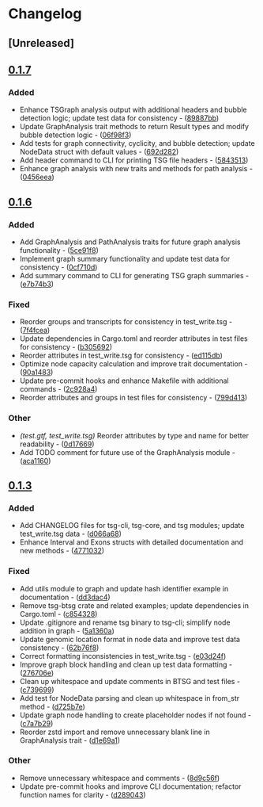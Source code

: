 # Changelog

## [Unreleased]

## [0.1.7](https://github.com/TSGECO/tsg/compare/tsg-core-v0.1.6...tsg-core-v0.1.7)

### Added


- Enhance TSGraph analysis output with additional headers and bubble detection logic; update test data for consistency - ([89887bb](https://github.com/TSGECO/tsg/commit/89887bb5d8c963661ab8d0b2bfe53808f7edb38c))
- Update GraphAnalysis trait methods to return Result types and modify bubble detection logic - ([06f98f3](https://github.com/TSGECO/tsg/commit/06f98f355a4629a457a544705253b0433929be25))
- Add tests for graph connectivity, cyclicity, and bubble detection; update NodeData struct with default values - ([692d282](https://github.com/TSGECO/tsg/commit/692d2829eca470c73ed896cda9c408987ef5255a))
- Add header command to CLI for printing TSG file headers - ([5843513](https://github.com/TSGECO/tsg/commit/58435131a0e02d9204c88621629dedbe224adbff))
- Enhance graph analysis with new traits and methods for path analysis - ([0456eea](https://github.com/TSGECO/tsg/commit/0456eeabcc2600d08c567011bd69ba57921ad90a))


## [0.1.6](https://github.com/cauliyang/tsg/compare/tsg-core-v0.1.5...tsg-core-v0.1.6)

### Added


- Add GraphAnalysis and PathAnalysis traits for future graph analysis functionality - ([5ce91f8](https://github.com/cauliyang/tsg/commit/5ce91f810c21e656bb39cda48e6955e277e72f38))
- Implement graph summary functionality and update test data for consistency - ([0cf710d](https://github.com/cauliyang/tsg/commit/0cf710d355384c289340e6e13110c355d7b0812c))
- Add summary command to CLI for generating TSG graph summaries - ([e7b74b3](https://github.com/cauliyang/tsg/commit/e7b74b3adac59169b6e4abda48459d00cd29245d))

### Fixed


- Reorder groups and transcripts for consistency in test_write.tsg - ([7f4fcea](https://github.com/cauliyang/tsg/commit/7f4fcea167753b21abad3e8d30888c230c5935d5))
- Update dependencies in Cargo.toml and reorder attributes in test files for consistency - ([b305692](https://github.com/cauliyang/tsg/commit/b30569254289c2f0bd895bd3760900c3f71851fe))
- Reorder attributes in test_write.tsg for consistency - ([ed115db](https://github.com/cauliyang/tsg/commit/ed115dbb74756e9156a9946ee170ac9d0a827f57))
- Optimize node capacity calculation and improve trait documentation - ([90a1483](https://github.com/cauliyang/tsg/commit/90a148383fb2ed324e99c00d9f7ae038f1c37cb7))
- Update pre-commit hooks and enhance Makefile with additional commands - ([2c928a4](https://github.com/cauliyang/tsg/commit/2c928a470bd1c1913fa46c7a58d0bdcddd2a3232))
- Reorder attributes and groups in test files for consistency - ([799d413](https://github.com/cauliyang/tsg/commit/799d413b37dd7af2739ba4ddba2a3eacda2ba4a2))

### Other


- *(test.gtf, test_write.tsg)* Reorder attributes by type and name for better readability - ([0d17669](https://github.com/cauliyang/tsg/commit/0d176694be091a4e0402f5dc93fb968afdb4141f))
- Add TODO comment for future use of the GraphAnalysis module - ([aca1160](https://github.com/cauliyang/tsg/commit/aca1160360fce61c1ba15566da6a2a1dfec6e90d))


## [0.1.3](https://github.com/cauliyang/tsg/compare/tsg-core-v0.1.2...tsg-core-v0.1.3)

### Added


- Add CHANGELOG files for tsg-cli, tsg-core, and tsg modules; update test_write.tsg data - ([d066a68](https://github.com/cauliyang/tsg/commit/d066a68abd045fc6560ba4a631e898610ec30728))
- Enhance Interval and Exons structs with detailed documentation and new methods - ([4771032](https://github.com/cauliyang/tsg/commit/477103247dca208ebcf47a26db379e86bedae112))

### Fixed


- Add utils module to graph and update hash identifier example in documentation - ([dd3dac4](https://github.com/cauliyang/tsg/commit/dd3dac45a9bc079d8f615e40992481df31581783))
- Remove tsg-btsg crate and related examples; update dependencies in Cargo.toml - ([c854328](https://github.com/cauliyang/tsg/commit/c854328d3f08b6098b2068f0032ccc5b308518e3))
- Update .gitignore and rename tsg binary to tsg-cli; simplify node addition in graph - ([5a1360a](https://github.com/cauliyang/tsg/commit/5a1360af4b77f4e9782252566247bb2bc4af0d2a))
- Update genomic location format in node data and improve test data consistency - ([62b76f8](https://github.com/cauliyang/tsg/commit/62b76f8f47e93de39aeddabdf687b7b8dfefce0e))
- Correct formatting inconsistencies in test_write.tsg - ([e03d24f](https://github.com/cauliyang/tsg/commit/e03d24f8da6e57b614aa8e9477f672d1beab0a91))
- Improve graph block handling and clean up test data formatting - ([276706e](https://github.com/cauliyang/tsg/commit/276706e1a7b27e0657e8d68ac06ee3d559233bbb))
- Clean up whitespace and update comments in BTSG and test files - ([c739699](https://github.com/cauliyang/tsg/commit/c73969962e72ccb62cb325bdd1ccec8c8636aa6a))
- Add test for NodeData parsing and clean up whitespace in from_str method - ([d725b7e](https://github.com/cauliyang/tsg/commit/d725b7ed1993c09b1e433c638a292a2c9cfdba75))
- Update graph node handling to create placeholder nodes if not found - ([c7a7b29](https://github.com/cauliyang/tsg/commit/c7a7b29a73584292db44c46a609e18f5c3acb0e3))
- Reorder zstd import and remove unnecessary blank line in GraphAnalysis trait - ([d1e69a1](https://github.com/cauliyang/tsg/commit/d1e69a1fc5de62aa85015286ca2abc7b388b6205))

### Other


- Remove unnecessary whitespace and comments - ([8d9c56f](https://github.com/cauliyang/tsg/commit/8d9c56f6bd8b5f67891f0a7b28f5166b053f60d1))
- Update pre-commit hooks and improve CLI documentation; refactor function names for clarity - ([d289043](https://github.com/cauliyang/tsg/commit/d2890439a0477bf6126b483286d12befcc550f2a))


